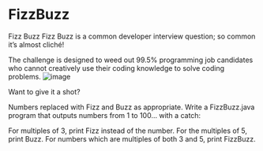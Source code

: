 # FizzBuzz
Fizz Buzz
Fizz Buzz is a common developer interview question; so common it’s almost cliché!

The challenge is designed to weed out 99.5% programming job candidates who cannot creatively use their coding knowledge to solve coding problems.
![image](https://github.com/ouzgrbz/FizzBuzz/assets/144056876/130264ba-5f33-4369-8536-ca3e3fab2bbe)

Want to give it a shot?

Numbers replaced with Fizz and Buzz as appropriate.
Write a FizzBuzz.java program that outputs numbers from 1 to 100… with a catch:

For multiples of 3, print Fizz instead of the number.
For the multiples of 5, print Buzz.
For numbers which are multiples of both 3 and 5, print FizzBuzz.
